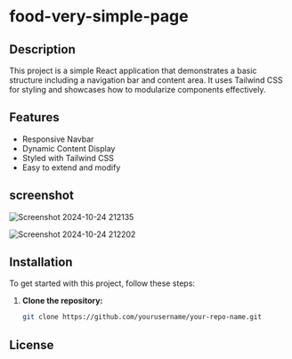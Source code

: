 ﻿# food-very-simple-page
 
## Description

This project is a simple React application that demonstrates a basic structure including a navigation bar and content area. It uses Tailwind CSS for styling and showcases how to modularize components effectively.

## Features

- Responsive Navbar
- Dynamic Content Display
- Styled with Tailwind CSS
- Easy to extend and modify

## screenshot
![Screenshot 2024-10-24 212135](https://github.com/user-attachments/assets/e6d6f508-aab9-415e-9f90-3e7d08c9d8d2)


![Screenshot 2024-10-24 212202](https://github.com/user-attachments/assets/f94684c4-1378-42f3-ab4f-f0620fb019a6)


## Installation

To get started with this project, follow these steps:

1. **Clone the repository:**
   ```bash
   git clone https://github.com/yourusername/your-repo-name.git
## License 
